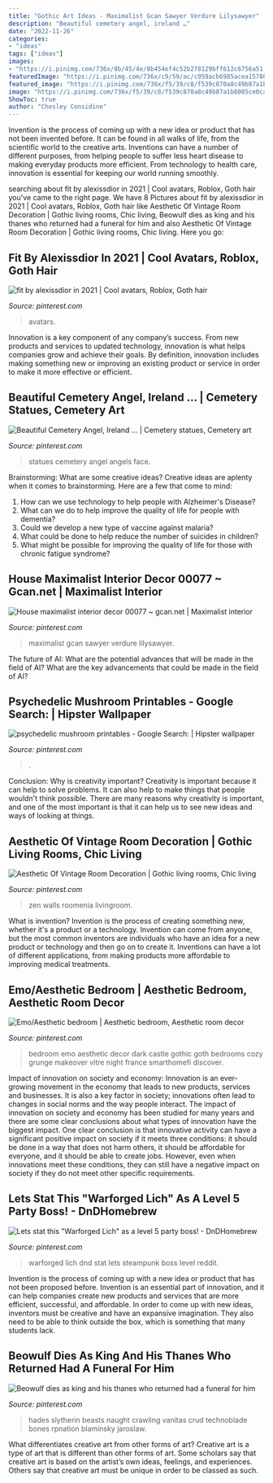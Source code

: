 ```yaml
---
title: "Gothic Art Ideas - Maximalist Gcan Sawyer Verdure Lilysawyer"
description: "Beautiful cemetery angel, ireland …"
date: "2022-11-26"
categories:
- "ideas"
tags: ["ideas"]
images:
- "https://i.pinimg.com/736x/8b/45/4e/8b454ef4c52b278129bff612c6756a51.jpg"
featuredImage: "https://i.pinimg.com/736x/c9/59/ac/c959acb6985acea1578086ea488da11b.jpg"
featured_image: "https://i.pinimg.com/736x/f5/39/c8/f539c870a8c49b87a1b8085ce0cac0fe.jpg"
image: "https://i.pinimg.com/736x/f5/39/c8/f539c870a8c49b87a1b8085ce0cac0fe.jpg"
ShowToc: true
author: "Chesley Considine"
---
```



Invention is the process of coming up with a new idea or product that has not been invented before. It can be found in all walks of life, from the scientific world to the creative arts. Inventions can have a number of different purposes, from helping people to suffer less heart disease to making everyday products more efficient. From technology to health care, innovation is essential for keeping our world running smoothly.

	

		
searching about fit by alexissdior in 2021 | Cool avatars, Roblox, Goth hair you've came to the right page. We have 8 Pictures about fit by alexissdior in 2021 | Cool avatars, Roblox, Goth hair like Aesthetic Of Vintage Room Decoration | Gothic living rooms, Chic living, Beowulf dies as king and his thanes who returned had a funeral for him and also Aesthetic Of Vintage Room Decoration | Gothic living rooms, Chic living. Here you go:
		
    
## Fit By Alexissdior In 2021 | Cool Avatars, Roblox, Goth Hair

<img loading=lazy src="https://i.pinimg.com/736x/bf/f1/24/bff1240734d1c25747b19baef23b81fe.jpg" onerror="this.onerror=null;this.src='https://tse2.mm.bing.net/th?id=OIP.WpZ03RbiRQF-eR336kMWxgHaPj&amp;pid=15.1';" alt="fit by alexissdior in 2021 | Cool avatars, Roblox, Goth hair">

_Source: pinterest.com_

>avatars. 

	

Innovation is a key component of any company’s success. From new products and services to updated technology, innovation is what helps companies grow and achieve their goals. By definition, innovation includes making something new or improving an existing product or service in order to make it more effective or efficient.

    
## Beautiful Cemetery Angel, Ireland … | Cemetery Statues, Cemetery Art

<img loading=lazy src="https://i.pinimg.com/736x/7c/ad/8e/7cad8efe67b92d18b9f1749c896d8f36--cemetery-angels-cemetery-statues.jpg" onerror="this.onerror=null;this.src='https://tse1.mm.bing.net/th?id=OIP.0jFi8K2C6GCXbJ6FbdbuQQHaLD&amp;pid=15.1';" alt="Beautiful Cemetery Angel, Ireland … | Cemetery statues, Cemetery art">

_Source: pinterest.com_

>statues cemetery angel angels face. 

	

Brainstorming: What are some creative ideas?
Creative ideas are aplenty when it comes to brainstorming. Here are a few that come to mind: 
1. How can we use technology to help people with Alzheimer's Disease? 
2. What can we do to help improve the quality of life for people with dementia? 
3. Could we develop a new type of vaccine against malaria? 
4. What could be done to help reduce the number of suicides in children? 
5. What might be possible for improving the quality of life for those with chronic fatigue syndrome?

    
## House Maximalist Interior Decor 00077 ~ Gcan.net | Maximalist Interior

<img loading=lazy src="https://i.pinimg.com/736x/c9/59/ac/c959acb6985acea1578086ea488da11b.jpg" onerror="this.onerror=null;this.src='https://tse4.mm.bing.net/th?id=OIP.OKnDbPK2jEj6CVctgvDxbAHaLH&amp;pid=15.1';" alt="House maximalist interior decor 00077 ~ gcan.net | Maximalist interior">

_Source: pinterest.com_

>maximalist gcan sawyer verdure lilysawyer. 

	

The future of AI: What are the potential advances that will be made in the field of AI?
What are the key advancements that could be made in the field of AI?

    
## Psychedelic Mushroom Printables - Google Search: | Hipster Wallpaper

<img loading=lazy src="https://i.pinimg.com/736x/49/e1/fc/49e1fc7b4798b323a71d5fa9b003aded--skull-psychedelic.jpg" onerror="this.onerror=null;this.src='https://tse4.mm.bing.net/th?id=OIP.2rMO01RjydAg3s-mszgDXQAAAA&amp;pid=15.1';" alt="psychedelic mushroom printables - Google Search: | Hipster wallpaper">

_Source: pinterest.com_

>. 

	

Conclusion: Why is creativity important?
Creativity is important because it can help to solve problems. It can also help to make things that people wouldn't think possible. There are many reasons why creativity is important, and one of the most important is that it can help us to see new ideas and ways of looking at things.

    
## Aesthetic Of Vintage Room Decoration | Gothic Living Rooms, Chic Living

<img loading=lazy src="https://i.pinimg.com/736x/8b/45/4e/8b454ef4c52b278129bff612c6756a51.jpg" onerror="this.onerror=null;this.src='https://tse2.mm.bing.net/th?id=OIP.aawZ8gjMCUSZOR6vlU00hQHaLG&amp;pid=15.1';" alt="Aesthetic Of Vintage Room Decoration | Gothic living rooms, Chic living">

_Source: pinterest.com_

>zen walls roomenia livingroom. 

	

What is invention?
Invention is the process of creating something new, whether it's a product or a technology. Invention can come from anyone, but the most common inventors are individuals who have an idea for a new product or technology and then go on to create it. Inventions can have a lot of different applications, from making products more affordable to improving medical treatments.

    
## Emo/Aesthetic Bedroom | Aesthetic Bedroom, Aesthetic Room Decor

<img loading=lazy src="https://i.pinimg.com/736x/6d/cb/03/6dcb03c4e36910cfb29992a415de8ddc.jpg" onerror="this.onerror=null;this.src='https://tse2.mm.bing.net/th?id=OIP.sCXE1ERIwHICf32VvwnKuQHaJ3&amp;pid=15.1';" alt="Emo/Aesthetic bedroom | Aesthetic bedroom, Aesthetic room decor">

_Source: pinterest.com_

>bedroom emo aesthetic decor dark castle gothic goth bedrooms cozy grunge makeover vitre night france smarthomefi discover. 

	

Impact of innovation on society and economy:
Innovation is an ever-growing movement in the economy that leads to new products, services and businesses. It is also a key factor in society; innovations often lead to changes in social norms and the way people interact. The impact of innovation on society and economy has been studied for many years and there are some clear conclusions about what types of innovation have the biggest impact. 
One clear conclusion is that innovative activity can have a significant positive impact on society if it meets three conditions: it should be done in a way that does not harm others, it should be affordable for everyone, and it should be able to create jobs. However, even when innovations meet these conditions, they can still have a negative impact on society if they do not meet other specific requirements.

    
## Lets Stat This &quot;Warforged Lich&quot; As A Level 5 Party Boss! - DnDHomebrew

<img loading=lazy src="https://i.pinimg.com/736x/f5/39/c8/f539c870a8c49b87a1b8085ce0cac0fe.jpg" onerror="this.onerror=null;this.src='https://tse4.mm.bing.net/th?id=OIP.MuUE-Fu7COUtjJnTGGb79wHaKq&amp;pid=15.1';" alt="Lets stat this &quot;Warforged Lich&quot; as a level 5 party boss! - DnDHomebrew">

_Source: pinterest.com_

>warforged lich dnd stat lets steampunk boss level reddit. 

	

Invention is the process of coming up with a new idea or product that has not been proposed before. Invention is an essential part of innovation, and it can help companies create new products and services that are more efficient, successful, and affordable. In order to come up with new ideas, inventors must be creative and have an expansive imagination. They also need to be able to think outside the box, which is something that many students lack.

    
## Beowulf Dies As King And His Thanes Who Returned Had A Funeral For Him

<img loading=lazy src="https://i.pinimg.com/736x/98/5c/20/985c201d8aaf091dd23b6af4a372c7cf.jpg" onerror="this.onerror=null;this.src='https://tse1.mm.bing.net/th?id=OIP.XGxD99tZaUj77xuZcIG5zwAAAA&amp;pid=15.1';" alt="Beowulf dies as king and his thanes who returned had a funeral for him">

_Source: pinterest.com_

>hades slytherin beasts naught crawling vanitas crud technoblade bones rpnation blaminsky jaroslaw. 

	

What differentiates creative art from other forms of art?
Creative art is a type of art that is different than other forms of art. Some scholars say that creative art is based on the artist’s own ideas, feelings, and experiences. Others say that creative art must be unique in order to be classed as such.

